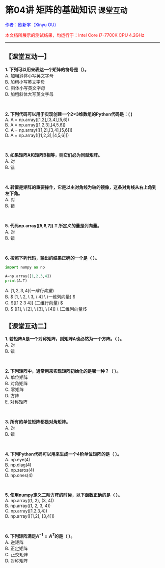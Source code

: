 # **第04讲 矩阵的基础知识** `课堂互动`

<font color="blue">作者：欧新宇（Xinyu OU）</font>

<font color="red">本文档所展示的测试结果，均运行于：Intel Core i7-7700K CPU 4.2GHz</font>

---

## **【课堂互动一】**

**1. 下列可以用来表达一个矩阵的符号是（）。**  
A. 加粗斜体小写英文字母    
B. 加粗小写英文字母  
C. 斜体小写英文字母  
D. 加粗斜体大写英文字母

<br/>

**2. 下列代码可以用于实现创建一个2×3维数组的Python代码是：(      )**  
A. A = np.array([1,2],[3,4],[5,6])      
B. A = np.array([1,2,3],[4,5,6])   
C. A = np.array([[1,2],[3,4],[5,6]])  
D. A = np.array([[1,2,3],[4,5,6]])

<br/>

**3. 如果矩阵A和矩阵B相等，则它们必为同型矩阵。**  
A. 对   
B. 错

<br/>

**4. 转置是矩阵的重要操作，它是以主对角线为轴的镜像，这条对角线从右上角到左下角。**  
A. 对  
B. 错

<br/>

**5. 代码np.array([5,6,7]).T 所定义的量是列向量。**  
A. 对  
B. 错

</br>

**6. 按照下列代码，输出的结果正确的一个是（         ）。**  

```python
import numpy as np

A=np.array([1,2,3,4]) 
print(A.T)
```

A. $[1, 2, 3, 4] (一维行向量)$       
B.  $ [1, \\ 2, \\ 3, \\ 4] \\ (一维列向量) $   
C. $[[1 2 3 4]]   (二维行向量) $  
D. $ [[1], \\ [2], \\ [3], \\ [4]] \\  (二维列向量)$ 

## **【课堂互动二】**

**1. 若矩阵A是一个对称矩阵，则矩阵A也必然为一个方阵。（      ）。**  
A. 对  
B. 错   

</br>

**2. 下列矩阵中，通常用来实现矩阵初始化的是哪一种？（      ）。**  
A. 单位矩阵  
B. 对角矩阵  
C. 零矩阵  
D. 方阵  
E. 对称矩阵  

</br>

**3. 所有的单位矩阵都是对角矩阵。**  
A. 对  
B. 错   

</br>

**4. 下列Python代码可以用来生成一个4阶单位矩阵的是（       ）。**  
A. np.eye(4)  
B. np.diag(4)  
C. np.zeros(4)  
D. np.ones(4)

</br>

**5. 使用numpy定义二阶方阵的时候，以下函数正确的是（       ）。**  
A. np.array((1, 2), (3, 4))  
B. np.array((1, 2, 3, 4))  
C. np.array([1,2,3,4])  
D. np.array([[1,2], [3,4]])

</br>

**6. 下列矩阵满足$A^{-1}=A^T$的是（       ）。**  
A. 逆矩阵  
B. 正定矩阵  
C. 正交矩阵  
D. 对称矩阵
